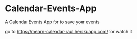 # Calendar-Events-App

A Calendar Events App for to save your events

go to https://mearn-calendar-raul.herokuapp.com/  for watch it
